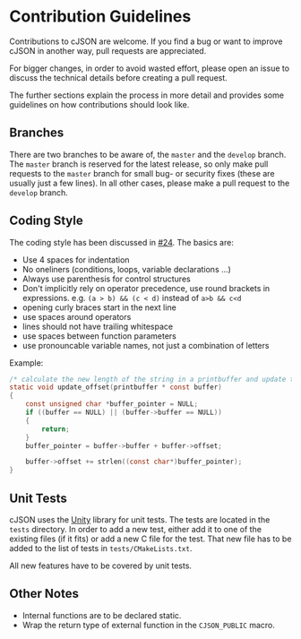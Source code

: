 Contribution Guidelines
=======================

Contributions to cJSON are welcome. If you find a bug or want to improve cJSON in another way, pull requests are appreciated.

For bigger changes, in order to avoid wasted effort, please open an issue to discuss the technical details before creating a pull request.

The further sections explain the process in more detail and provides some guidelines on how contributions should look like.

Branches
--------
There are two branches to be aware of, the `master` and the `develop` branch. The `master` branch is reserved for the latest release, so only make pull requests to the `master` branch for small bug- or security fixes (these are usually just a few lines). In all other cases, please make a pull request to the `develop` branch.

Coding Style
------------
The coding style has been discussed in [#24](https://github.com/DaveGamble/cJSON/issues/24). The basics are:

* Use 4 spaces for indentation
* No oneliners (conditions, loops, variable declarations ...)
* Always use parenthesis for control structures
* Don't implicitly rely on operator precedence, use round brackets in expressions. e.g. `(a > b) && (c < d)` instead of `a>b && c<d`
* opening curly braces start in the next line
* use spaces around operators
* lines should not have trailing whitespace
* use spaces between function parameters
* use pronouncable variable names, not just a combination of letters

Example:

```c
/* calculate the new length of the string in a printbuffer and update the offset */
static void update_offset(printbuffer * const buffer)
{
    const unsigned char *buffer_pointer = NULL;
    if ((buffer == NULL) || (buffer->buffer == NULL))
    {
        return;
    }
    buffer_pointer = buffer->buffer + buffer->offset;

    buffer->offset += strlen((const char*)buffer_pointer);
}
```

Unit Tests
----------
cJSON uses the [Unity](https://github.com/ThrowTheSwitch/Unity) library for unit tests. The tests are located in the `tests` directory. In order to add a new test, either add it to one of the existing files (if it fits) or add a new C file for the test. That new file has to be added to the list of tests in `tests/CMakeLists.txt`.

All new features have to be covered by unit tests.

Other Notes
-----------
* Internal functions are to be declared static.
* Wrap the return type of external function in the `CJSON_PUBLIC` macro.
